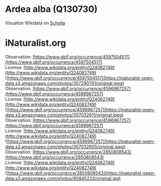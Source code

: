 
Ardea alba (Q130730)
====================
  
Visualize Wikidata on [Scholia](https://scholia.toolforge.org/taxon/Q130730)
# iNaturalist.org
  
Observation: [https://www.gbif.org/occurrence/4597504517](https://www.gbif.org/occurrence/4597504517)  
License: [http://www.wikidata.org/entity/Q24082749](http://www.wikidata.org/entity/Q24082749)  
![https://www.gbif.org/occurrence/4597504517](https://inaturalist-open-data.s3.amazonaws.com/photos/357290791/original.jpeg)  
Observation: [https://www.gbif.org/occurrence/4596967257](https://www.gbif.org/occurrence/4596967257)  
License: [http://www.wikidata.org/entity/Q24082749](http://www.wikidata.org/entity/Q24082749)  
![https://www.gbif.org/occurrence/4596967257](https://inaturalist-open-data.s3.amazonaws.com/photos/357032611/original.jpeg)  
Observation: [https://www.gbif.org/occurrence/4596967257](https://www.gbif.org/occurrence/4596967257)  
License: [http://www.wikidata.org/entity/Q24082749](http://www.wikidata.org/entity/Q24082749)  
![https://www.gbif.org/occurrence/4596967257](https://inaturalist-open-data.s3.amazonaws.com/photos/357032605/original.jpeg)  
Observation: [https://www.gbif.org/occurrence/2850808543](https://www.gbif.org/occurrence/2850808543)  
License: [http://www.wikidata.org/entity/Q24082749](http://www.wikidata.org/entity/Q24082749)  
![https://www.gbif.org/occurrence/2850808543](https://inaturalist-open-data.s3.amazonaws.com/photos/90845233/original.jpg)